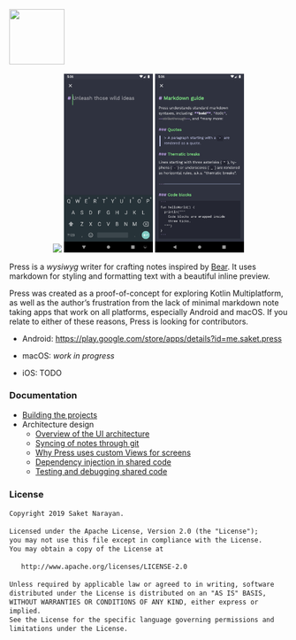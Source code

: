 <img width="100" height="100" src="https://github.com/saket/press/raw/master/resources/circular_icon_with_shadows.png?raw=true"> 

<p align="center">
  <img width="32%" src="https://github.com/saket/press/raw/master/resources/play_store/screenshots/home.png?raw=true">
  <img width="32%" src="https://github.com/saket/press/raw/master/resources/play_store/screenshots/editor_new_note.png?raw=true">
  <img width="32%" src="https://github.com/saket/press/raw/master/resources/play_store/screenshots/editor_existing_note.png?raw=true">
</p>

Press is a *wysiwyg* writer for crafting notes inspired by [Bear](https://bear.app). It uses markdown for styling and formatting text with a beautiful inline preview. 

Press was created as a proof-of-concept for exploring Kotlin Multiplatform, as well as the author’s frustration from the lack of minimal markdown note taking apps that work on all platforms, especially Android and macOS. If you relate to either of these reasons, Press is looking for contributors. 

- Android: https://play.google.com/store/apps/details?id=me.saket.press

- macOS: *work in progress*

- iOS: TODO

### Documentation
- [Building the projects](documentation/building.md)
- Architecture design
  - [Overview of the UI architecture](documentation/architecture.md)
  - [Syncing of notes through git](documentation/syncing.md)
  - [Why Press uses custom Views for screens](documentation/screens_as_custom_views.md)
  - [Dependency injection in shared code](documentation/dependency_injection.md)
  - [Testing and debugging shared code](documentation/testing.md)

### License
```
Copyright 2019 Saket Narayan.

Licensed under the Apache License, Version 2.0 (the "License");
you may not use this file except in compliance with the License.
You may obtain a copy of the License at

   http://www.apache.org/licenses/LICENSE-2.0

Unless required by applicable law or agreed to in writing, software
distributed under the License is distributed on an "AS IS" BASIS,
WITHOUT WARRANTIES OR CONDITIONS OF ANY KIND, either express or implied.
See the License for the specific language governing permissions and
limitations under the License.
```
